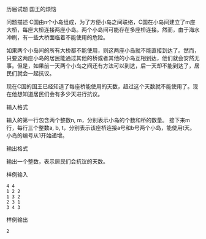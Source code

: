 历届试题 国王的烦恼  

问题描述
C国由n个小岛组成，为了方便小岛之间联络，C国在小岛间建立了m座大桥，每座大桥连接两座小岛。两个小岛间可能存在多座桥连接。然而，由于海水冲刷，有一些大桥面临着不能使用的危险。

如果两个小岛间的所有大桥都不能使用，则这两座小岛就不能直接到达了。然而，只要这两座小岛的居民能通过其他的桥或者其他的小岛互相到达，他们就会安然无事。但是，如果前一天两个小岛之间还有方法可以到达，后一天却不能到达了，居民们就会一起抗议。

现在C国的国王已经知道了每座桥能使用的天数，超过这个天数就不能使用了。现在他想知道居民们会有多少天进行抗议。

输入格式

输入的第一行包含两个整数n, m，分别表示小岛的个数和桥的数量。
接下来m行，每行三个整数a, b, t，分别表示该座桥连接a号和b号两个小岛，能使用t天。小岛的编号从1开始递增。

输出格式

输出一个整数，表示居民们会抗议的天数。

样例输入

    4 4
    1 2 2
    1 3 2
    2 3 1
    3 4 3

样例输出

    2
